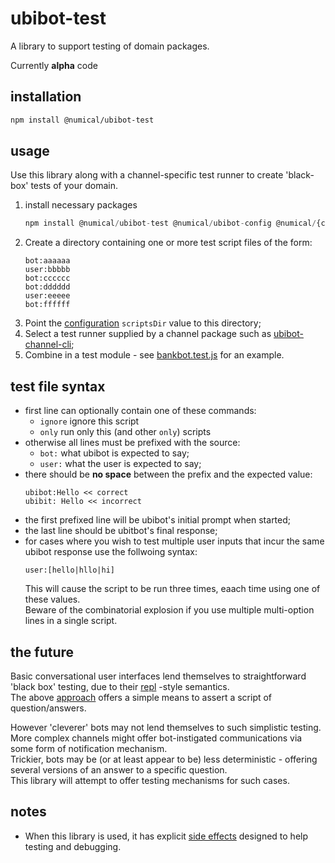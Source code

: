 # ubibot-test
A library to support testing of domain packages.

Currently **alpha** code 

## installation
```bash
npm install @numical/ubibot-test
```

## usage
Use this library along with a channel-specific test runner to create 'black-box' tests of your domain.
1. install necessary packages
    ```javascript
    npm install @numical/ubibot-test @numical/ubibot-config @numical/{channel package}
    ```
1. Create a directory containing one or more test script files of the form:
    ```
    bot:aaaaaa
    user:bbbbb
    bot:cccccc
    bot:dddddd
    user:eeeee 
    bot:ffffff
    ```
1. Point the [configuration](../ubibot-utils/README.md) ```scriptsDir``` value to this directory;
1. Select a test runner supplied by a channel package such as [ubibot-channel-cli](../ubibot-channel-cli/README.md);
1. Combine in a test module - see [bankbot.test.js](../echobot/echobot.test.js) for an example.

## test file syntax
* first line can optionally contain one of these commands:
    - ```ignore``` ignore this script
    - ```only``` run only this (and other ```only```) scripts
* otherwise all lines must be prefixed with the source:
    - ```bot:``` what ubibot is expected to say;
    - ```user:``` what the user is expected to say;
* there should be __no space__ between the prefix and the expected value:
    ```
    ubibot:Hello << correct
    ubibit: Hello << incorrect
    ```
* the first prefixed line will be ubibot's initial prompt when started;
* the last line should be ubitbot's final response;
* for cases where you wish to test multiple user inputs that incur the same ubibot response use the follwoing syntax:
    ```
    user:[hello|hllo|hi]
    ```
    This will cause the script to be run three times, eaach time using one of these values.  
    Beware of the combinatorial explosion if you use multiple multi-option lines in a single script.

## the future
Basic conversational user interfaces lend themselves to straightforward 'black box' testing, due to their [repl](https://en.wikipedia.org/wiki/Read%E2%80%93eval%E2%80%93print_loop) -style semantics.  
The above [approach](#approach) offers a simple means to assert a script of question/answers.

However 'cleverer' bots may not lend themselves to such simplistic testing.  
More complex channels might offer bot-instigated communications via some form of notification mechanism.  
Trickier, bots may be (or at least appear to be) less deterministic - offering several versions of an answer to a specific question.  
This library will attempt to offer testing mechanisms for such cases. 

## notes
* When this library is used, it has explicit [side effects](./lib/sideEffects.js) designed to help testing and debugging.

